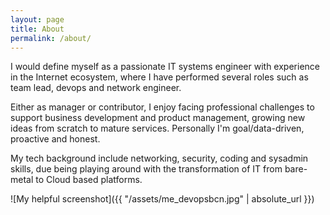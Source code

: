 ```yaml
---
layout: page
title: About
permalink: /about/
---
```


I would define myself as a passionate IT systems engineer with experience in the Internet ecosystem, where I have performed several roles such as team lead, devops and network engineer.

Either as manager or contributor, I enjoy facing professional challenges to support business development and product management, growing new ideas from scratch to mature services. Personally I'm goal/data-driven, proactive and honest.

My tech background include networking, security, coding and sysadmin skills, due being playing around with the transformation of IT from bare-metal to Cloud based platforms.

![My helpful screenshot]({{ "/assets/me_devopsbcn.jpg" | absolute_url }})


[jekyll-organization]: https://github.com/jekyll
